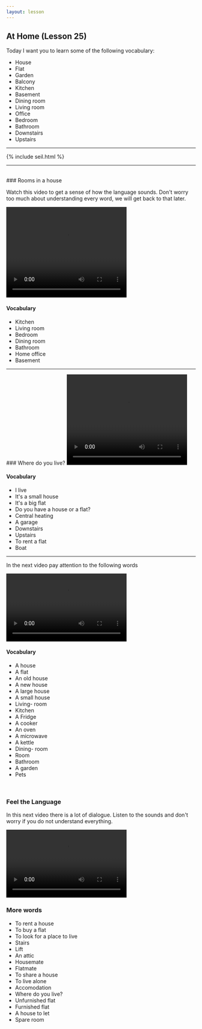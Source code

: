 ```yaml
---
layout: lesson
---
```

## At Home (Lesson 25)


Today I want you to learn some of the following vocabulary:

* House 
* Flat
* Garden 
* Balcony
* Kitchen 
* Basement 
* Dining room 
* Living room
* Office 
* Bedroom
* Bathroom 
* Downstairs
* Upstairs 


<hr>
<div class="our-book">{% include seil.html %}</div>

<hr>

<br class="column">
### Rooms in a house

Watch this video to get a sense of how the language sounds. Don't worry too much about understanding every word, we will get back to that later.


<video width="320" height="240" preload="none">
    <source type="video/youtube" src="http://www.youtube.com/watch?v=ZqCEFIfXka8" />
</video>

#### Vocabulary

* Kitchen 
* Living room
* Bedroom
* Dining room
* Bathroom 
* Home office 
* Basement 

<hr>
### Where do you live? 

<video width="320" height="240" preload="none">
    <source type="video/youtube" src="http://www.youtube.com/watch?v=2EbsVr_33GI" />
</video>

#### Vocabulary

* I live 
* It's a small house
* It's a big flat
* Do you have a house or a flat?
* Central heating 
* A garage
* Downstairs
* Upstairs
* To rent a flat
* Boat

<hr>

In the next video pay attention to the following words


<video width="320" height="180" preload="none">
    <source type="video/youtube" src="http://www.youtube.com/watch?v=Q1V9qegtglw" />
</video>

#### Vocabulary

* A house
* A flat
* An old house 
* A new house 
* A large house 
* A small house 
* Living- room 
* Kitchen 
* A Fridge
* A cooker
* An oven 
* A microwave 
* A kettle 
* Dining- room 
* Room
* Bathroom
* A garden
* Pets



<br class="column">

### Feel the Language

In this next video there is a lot of dialogue. 
Listen to the sounds and don't worry if you do not understand everything.

<video width="320" height="180" preload="none">
    <source type="video/youtube" src="http://www.youtube.com/watch?v=uuaRkw8b7lw" />
</video>



<br class="column">

### More words


* To rent a house 
* To buy a flat 
* To look for a place to live 
* Stairs 
* Lift 
* An attic 
* Housemate
* Flatmate 
* To share a house
* To live alone 
* Accomodation 
* Where do you live?
* Unfurnished flat
* Furnished flat
* A house to let 
* Spare room 




